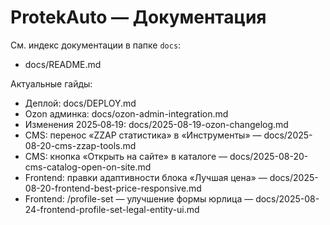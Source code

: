 # ProtekAuto — Документация

См. индекс документации в папке `docs`:

- docs/README.md

Актуальные гайды:
- Деплой: docs/DEPLOY.md
- Ozon админка: docs/ozon-admin-integration.md
- Изменения 2025‑08‑19: docs/2025-08-19-ozon-changelog.md
- CMS: перенос «ZZAP статистика» в «Инструменты» — docs/2025-08-20-cms-zzap-tools.md
 - CMS: кнопка «Открыть на сайте» в каталоге — docs/2025-08-20-cms-catalog-open-on-site.md
- Frontend: правки адаптивности блока «Лучшая цена» — docs/2025-08-20-frontend-best-price-responsive.md
 - Frontend: /profile-set — улучшение формы юрлица — docs/2025-08-24-frontend-profile-set-legal-entity-ui.md
